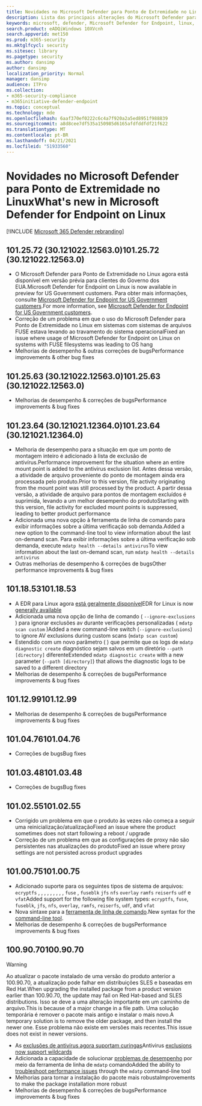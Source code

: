 ```yaml
---
title: Novidades no Microsoft Defender para Ponto de Extremidade no Linux
description: Lista das principais alterações do Microsoft Defender para Ponto de Extremidade no Linux.
keywords: microsoft, defender, Microsoft Defender for Endpoint, linux, whatsnew, release
search.product: eADQiWindows 10XVcnh
search.appverid: met150
ms.prod: m365-security
ms.mktglfcycl: security
ms.sitesec: library
ms.pagetype: security
ms.author: dansimp
author: dansimp
localization_priority: Normal
manager: dansimp
audience: ITPro
ms.collection:
- m365-security-compliance
- m365initiative-defender-endpoint
ms.topic: conceptual
ms.technology: mde
ms.openlocfilehash: 6aaf370ef0222c6c4a7f920a2a5ed8951f988839
ms.sourcegitcommit: a8d8cee7df535a150985d6165afdfddfdf21f622
ms.translationtype: MT
ms.contentlocale: pt-BR
ms.lasthandoff: 04/21/2021
ms.locfileid: "51933560"
---
```

# <a name="whats-new-in-microsoft-defender-for-endpoint-on-linux"></a><span data-ttu-id="8305c-104">Novidades no Microsoft Defender para Ponto de Extremidade no Linux</span><span class="sxs-lookup"><span data-stu-id="8305c-104">What's new in Microsoft Defender for Endpoint on Linux</span></span>

[!INCLUDE [Microsoft 365 Defender rebranding](../../includes/microsoft-defender.md)]

## <a name="1012572-30121022125630"></a><span data-ttu-id="8305c-105">101.25.72 (30.121022.12563.0)</span><span class="sxs-lookup"><span data-stu-id="8305c-105">101.25.72 (30.121022.12563.0)</span></span>

- <span data-ttu-id="8305c-106">O Microsoft Defender para Ponto de Extremidade no Linux agora está disponível em versão prévia para clientes do Governo dos EUA.</span><span class="sxs-lookup"><span data-stu-id="8305c-106">Microsoft Defender for Endpoint on Linux is now available in preview for US Government customers.</span></span> <span data-ttu-id="8305c-107">Para obter mais informações, consulte [Microsoft Defender for Endpoint for US Government customers](gov.md).</span><span class="sxs-lookup"><span data-stu-id="8305c-107">For more information, see [Microsoft Defender for Endpoint for US Government customers](gov.md).</span></span>
- <span data-ttu-id="8305c-108">Correção de um problema em que o uso do Microsoft Defender para Ponto de Extremidade no Linux em sistemas com sistemas de arquivos FUSE estava levando ao travamento do sistema operacional</span><span class="sxs-lookup"><span data-stu-id="8305c-108">Fixed an issue where usage of Microsoft Defender for Endpoint on Linux on systems with FUSE filesystems was leading to OS hang</span></span>
- <span data-ttu-id="8305c-109">Melhorias de desempenho & outras correções de bugs</span><span class="sxs-lookup"><span data-stu-id="8305c-109">Performance improvements & other bug fixes</span></span>

## <a name="1012563-30121022125630"></a><span data-ttu-id="8305c-110">101.25.63 (30.121022.12563.0)</span><span class="sxs-lookup"><span data-stu-id="8305c-110">101.25.63 (30.121022.12563.0)</span></span>

- <span data-ttu-id="8305c-111">Melhorias de desempenho & correções de bugs</span><span class="sxs-lookup"><span data-stu-id="8305c-111">Performance improvements & bug fixes</span></span>

## <a name="1012364-30121021123640"></a><span data-ttu-id="8305c-112">101.23.64 (30.121021.12364.0)</span><span class="sxs-lookup"><span data-stu-id="8305c-112">101.23.64 (30.121021.12364.0)</span></span>

- <span data-ttu-id="8305c-113">Melhoria de desempenho para a situação em que um ponto de montagem inteiro é adicionado à lista de exclusão de antivírus.</span><span class="sxs-lookup"><span data-stu-id="8305c-113">Performance improvement for the situation where an entire mount point is added to the antivirus exclusion list.</span></span> <span data-ttu-id="8305c-114">Antes dessa versão, a atividade de arquivo proveniente do ponto de montagem ainda era processada pelo produto.</span><span class="sxs-lookup"><span data-stu-id="8305c-114">Prior to this version, file activity originating from the mount point was still processed by the product.</span></span> <span data-ttu-id="8305c-115">A partir dessa versão, a atividade de arquivo para pontos de montagem excluídos é suprimida, levando a um melhor desempenho do produto</span><span class="sxs-lookup"><span data-stu-id="8305c-115">Starting with this version, file activity for excluded mount points is suppressed, leading to better product performance</span></span>
- <span data-ttu-id="8305c-116">Adicionada uma nova opção à ferramenta de linha de comando para exibir informações sobre a última verificação sob demanda.</span><span class="sxs-lookup"><span data-stu-id="8305c-116">Added a new option to the command-line tool to view information about the last on-demand scan.</span></span> <span data-ttu-id="8305c-117">Para exibir informações sobre a última verificação sob demanda, execute `mdatp health --details antivirus`</span><span class="sxs-lookup"><span data-stu-id="8305c-117">To view information about the last on-demand scan, run `mdatp health --details antivirus`</span></span>
- <span data-ttu-id="8305c-118">Outras melhorias de desempenho & correções de bugs</span><span class="sxs-lookup"><span data-stu-id="8305c-118">Other performance improvements & bug fixes</span></span>

## <a name="1011853"></a><span data-ttu-id="8305c-119">101.18.53</span><span class="sxs-lookup"><span data-stu-id="8305c-119">101.18.53</span></span>

- <span data-ttu-id="8305c-120">A EDR para Linux agora [está geralmente disponível](https://techcommunity.microsoft.com/t5/microsoft-defender-for-endpoint/edr-for-linux-is-now-is-generally-available/ba-p/2048539)</span><span class="sxs-lookup"><span data-stu-id="8305c-120">EDR for Linux is now [generally available](https://techcommunity.microsoft.com/t5/microsoft-defender-for-endpoint/edr-for-linux-is-now-is-generally-available/ba-p/2048539)</span></span>
- <span data-ttu-id="8305c-121">Adicionada uma nova opção de linha de comando ( `--ignore-exclusions` ) para ignorar exclusões av durante verificações personalizadas ( `mdatp scan custom` )</span><span class="sxs-lookup"><span data-stu-id="8305c-121">Added a new command-line switch (`--ignore-exclusions`) to ignore AV exclusions during custom scans (`mdatp scan custom`)</span></span>
- <span data-ttu-id="8305c-122">Estendido com um novo parâmetro ( ) que permite que os logs de `mdatp diagnostic create` diagnóstico sejam salvos em um diretório `--path [directory]` diferente</span><span class="sxs-lookup"><span data-stu-id="8305c-122">Extended `mdatp diagnostic create` with a new parameter (`--path [directory]`) that allows the diagnostic logs to be saved to a different directory</span></span>
- <span data-ttu-id="8305c-123">Melhorias de desempenho & correções de bugs</span><span class="sxs-lookup"><span data-stu-id="8305c-123">Performance improvements & bug fixes</span></span>

## <a name="1011299"></a><span data-ttu-id="8305c-124">101.12.99</span><span class="sxs-lookup"><span data-stu-id="8305c-124">101.12.99</span></span>

- <span data-ttu-id="8305c-125">Melhorias de desempenho & correções de bugs</span><span class="sxs-lookup"><span data-stu-id="8305c-125">Performance improvements & bug fixes</span></span>

## <a name="1010476"></a><span data-ttu-id="8305c-126">101.04.76</span><span class="sxs-lookup"><span data-stu-id="8305c-126">101.04.76</span></span>

- <span data-ttu-id="8305c-127">Correções de bugs</span><span class="sxs-lookup"><span data-stu-id="8305c-127">Bug fixes</span></span>

## <a name="1010348"></a><span data-ttu-id="8305c-128">101.03.48</span><span class="sxs-lookup"><span data-stu-id="8305c-128">101.03.48</span></span>

- <span data-ttu-id="8305c-129">Correções de bugs</span><span class="sxs-lookup"><span data-stu-id="8305c-129">Bug fixes</span></span>

## <a name="1010255"></a><span data-ttu-id="8305c-130">101.02.55</span><span class="sxs-lookup"><span data-stu-id="8305c-130">101.02.55</span></span>

- <span data-ttu-id="8305c-131">Corrigido um problema em que o produto às vezes não começa a seguir uma reinicialização/atualização</span><span class="sxs-lookup"><span data-stu-id="8305c-131">Fixed an issue where the product sometimes does not start following a reboot / upgrade</span></span>
- <span data-ttu-id="8305c-132">Correção de um problema em que as configurações de proxy não são persistentes nas atualizações do produto</span><span class="sxs-lookup"><span data-stu-id="8305c-132">Fixed an issue where proxy settings are not persisted across product upgrades</span></span>

## <a name="1010075"></a><span data-ttu-id="8305c-133">101.00.75</span><span class="sxs-lookup"><span data-stu-id="8305c-133">101.00.75</span></span>

- <span data-ttu-id="8305c-134">Adicionado suporte para os seguintes tipos de sistema de arquivos: `ecryptfs` , , , , , , , , , `fuse` , `fuseblk` `jfs` `nfs` `overlay` `ramfs` `reiserfs` `udf` e `vfat`</span><span class="sxs-lookup"><span data-stu-id="8305c-134">Added support for the following file system types: `ecryptfs`, `fuse`, `fuseblk`, `jfs`, `nfs`, `overlay`, `ramfs`, `reiserfs`, `udf`, and `vfat`</span></span>
- <span data-ttu-id="8305c-135">Nova sintaxe para a [ferramenta de linha de comando](linux-resources.md#configure-from-the-command-line).</span><span class="sxs-lookup"><span data-stu-id="8305c-135">New syntax for the [command-line tool](linux-resources.md#configure-from-the-command-line).</span></span>
- <span data-ttu-id="8305c-136">Melhorias de desempenho & correções de bugs</span><span class="sxs-lookup"><span data-stu-id="8305c-136">Performance improvements & bug fixes</span></span>

## <a name="1009070"></a><span data-ttu-id="8305c-137">100.90.70</span><span class="sxs-lookup"><span data-stu-id="8305c-137">100.90.70</span></span>

> [!WARNING]
> <span data-ttu-id="8305c-138">Ao atualizar o pacote instalado de uma versão do produto anterior a 100.90.70, a atualização pode falhar em distribuições SLES e baseadas em Red Hat.</span><span class="sxs-lookup"><span data-stu-id="8305c-138">When upgrading the installed package from a product version earlier than 100.90.70, the update may fail on Red Hat-based and SLES distributions.</span></span> <span data-ttu-id="8305c-139">Isso se deve a uma alteração importante em um caminho de arquivo.</span><span class="sxs-lookup"><span data-stu-id="8305c-139">This is because of a major change in a file path.</span></span> <span data-ttu-id="8305c-140">Uma solução temporária é remover o pacote mais antigo e instalar o mais novo.</span><span class="sxs-lookup"><span data-stu-id="8305c-140">A temporary solution is to remove the older package, and then install the newer one.</span></span> <span data-ttu-id="8305c-141">Esse problema não existe em versões mais recentes.</span><span class="sxs-lookup"><span data-stu-id="8305c-141">This issue does not exist in newer versions.</span></span>

- <span data-ttu-id="8305c-142">As [exclusões de antivírus agora suportam curingas](linux-exclusions.md#supported-exclusion-types)</span><span class="sxs-lookup"><span data-stu-id="8305c-142">Antivirus [exclusions now support wildcards](linux-exclusions.md#supported-exclusion-types)</span></span>
- <span data-ttu-id="8305c-143">Adicionada a capacidade de solucionar [problemas de desempenho](linux-support-perf.md) por meio da ferramenta de linha de `mdatp` comando</span><span class="sxs-lookup"><span data-stu-id="8305c-143">Added the ability to [troubleshoot performance issues](linux-support-perf.md) through the `mdatp` command-line tool</span></span>
- <span data-ttu-id="8305c-144">Melhorias para tornar a instalação do pacote mais robusta</span><span class="sxs-lookup"><span data-stu-id="8305c-144">Improvements to make the package installation more robust</span></span>
- <span data-ttu-id="8305c-145">Melhorias de desempenho & correções de bugs</span><span class="sxs-lookup"><span data-stu-id="8305c-145">Performance improvements & bug fixes</span></span>

